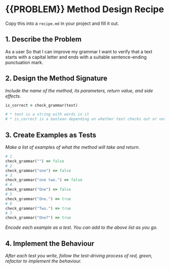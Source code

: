 # {{PROBLEM}} Method Design Recipe

Copy this into a `recipe.md` in your project and fill it out.

## 1. Describe the Problem

As a user
So that I can improve my grammar
I want to verify that a text starts with a capital letter and ends with a suitable sentence-ending punctuation mark.


## 2. Design the Method Signature

_Include the name of the method, its parameters, return value, and side effects._

```ruby
is_correct = check_grammar(text)

# * text is a string with words in it
# * is_correct is a boolean depending on whether text checks out or not.

```

## 3. Create Examples as Tests

_Make a list of examples of what the method will take and return._

```ruby
# 1
check_grammar("") => false
# 2
check_grammar("one") => false
# 3
check_grammar("one two.") => false 
# 4 
check_grammar("One") => false
# 5 
check_grammar("One.") => true
# 6
check_grammar("Two.") => true
# 7
check_grammar("One?") => true
```

_Encode each example as a test. You can add to the above list as you go._

## 4. Implement the Behaviour

_After each test you write, follow the test-driving process of red, green, refactor to implement the behaviour._


